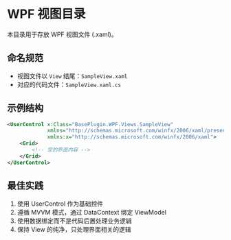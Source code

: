 # WPF 视图目录

本目录用于存放 WPF 视图文件 (.xaml)。

## 命名规范

- 视图文件以 `View` 结尾：`SampleView.xaml`
- 对应的代码文件：`SampleView.xaml.cs`

## 示例结构

```xml
<UserControl x:Class="BasePlugin.WPF.Views.SampleView"
             xmlns="http://schemas.microsoft.com/winfx/2006/xaml/presentation"
             xmlns:x="http://schemas.microsoft.com/winfx/2006/xaml">
    <Grid>
        <!-- 您的界面内容 -->
    </Grid>
</UserControl>
```

## 最佳实践

1. 使用 UserControl 作为基础控件
2. 遵循 MVVM 模式，通过 DataContext 绑定 ViewModel
3. 使用数据绑定而不是代码后置处理业务逻辑
4. 保持 View 的纯净，只处理界面相关的逻辑 